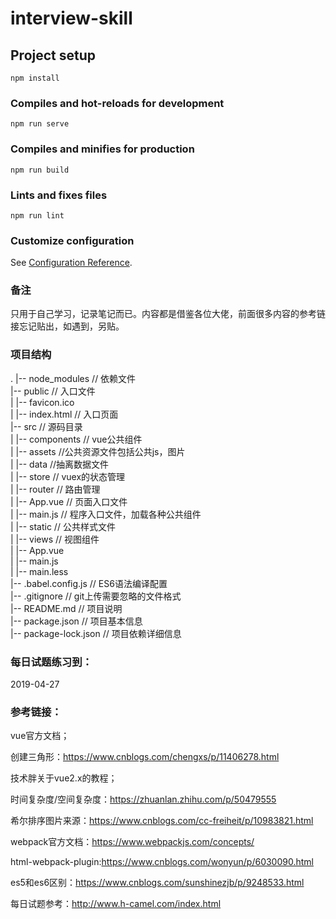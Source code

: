 # interview-skill

## Project setup
```
npm install
```

### Compiles and hot-reloads for development
```
npm run serve
```

### Compiles and minifies for production
```
npm run build
```

### Lints and fixes files
```
npm run lint
```

### Customize configuration
See [Configuration Reference](https://cli.vuejs.org/config/).

### 备注
只用于自己学习，记录笔记而已。内容都是借鉴各位大佬，前面很多内容的参考链接忘记贴出，如遇到，另贴。

### 项目结构
.
|-- node_modules                      // 依赖文件<br/>
|-- public                            // 入口文件<br/>
|   |-- favicon.ico<br/>
|   |-- index.html                       // 入口页面<br/>
|-- src                              // 源码目录<br/>
|   |-- components                     // vue公共组件<br/>
|   |-- assets                          //公共资源文件包括公共js，图片<br/>
|   |-- data                            //抽离数据文件<br/>
|   |-- store                          // vuex的状态管理<br/>
|   |-- router                          // 路由管理<br/>
|   |-- App.vue                        // 页面入口文件<br/>
|   |-- main.js                        // 程序入口文件，加载各种公共组件<br/>
|   |-- static                          // 公共样式文件<br/>
|   |-- views                           // 视图组件<br/>
|   |-- App.vue<br/>
|   |-- main.js<br/>
|   |-- main.less<br/>
|-- .babel.config.js                         // ES6语法编译配置<br/>
|-- .gitignore                       // git上传需要忽略的文件格式<br/>
|-- README.md                        // 项目说明<br/>
|-- package.json                     // 项目基本信息<br/>
|-- package-lock.json                // 项目依赖详细信息<br/>

### 每日试题练习到：
2019-04-27
### 参考链接：

vue官方文档；

创建三角形：https://www.cnblogs.com/chengxs/p/11406278.html

技术胖关于vue2.x的教程；

时间复杂度/空间复杂度：https://zhuanlan.zhihu.com/p/50479555

希尔排序图片来源：https://www.cnblogs.com/cc-freiheit/p/10983821.html

webpack官方文档：https://www.webpackjs.com/concepts/

html-webpack-plugin:https://www.cnblogs.com/wonyun/p/6030090.html

es5和es6区别：https://www.cnblogs.com/sunshinezjb/p/9248533.html

每日试题参考：http://www.h-camel.com/index.html
